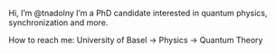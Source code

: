 Hi, I’m @tnadolny
I’m a PhD candidate interested in quantum physics, synchronization and more.

How to reach me: University of Basel -> Physics -> Quantum Theory

<!---
tnadolny/tnadolny is a ✨ special ✨ repository because its `README.md` (this file) appears on your GitHub profile.
You can click the Preview link to take a look at your changes.
--->
